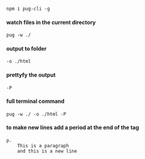 ```npm i pug-cli -g```

#### watch files in the current directory
```pug -w ./```

#### output to folder
```-o ./html```

#### prettyfy the output 
```-P```

#### full terminal command
```pug -w ./ -o ./html -P```

#### to make new lines add a period at the end of the tag
``` 
p. 
    This is a paragraph 
    and this is a new line 
      
```